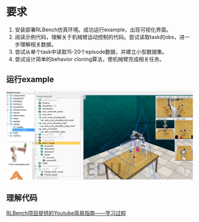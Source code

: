 # 要求
1. 安装部署RLBench仿真环境。成功运行example，出现可视化界面。
2. 阅读示例代码，理解关于机械臂运动控制的代码。尝试读取task的obs，进一步理解相关数据。
3. 尝试从单个task中读取15-20个episode数据，并建立小型数据集。
4. 尝试设计简单的behavior cloning算法，使机械臂完成相关任务。

## 运行example
![alt text](image.png)

## 理解代码
[RLBench项目提供的Youtube简易指南——学习过程](./learn.md)
